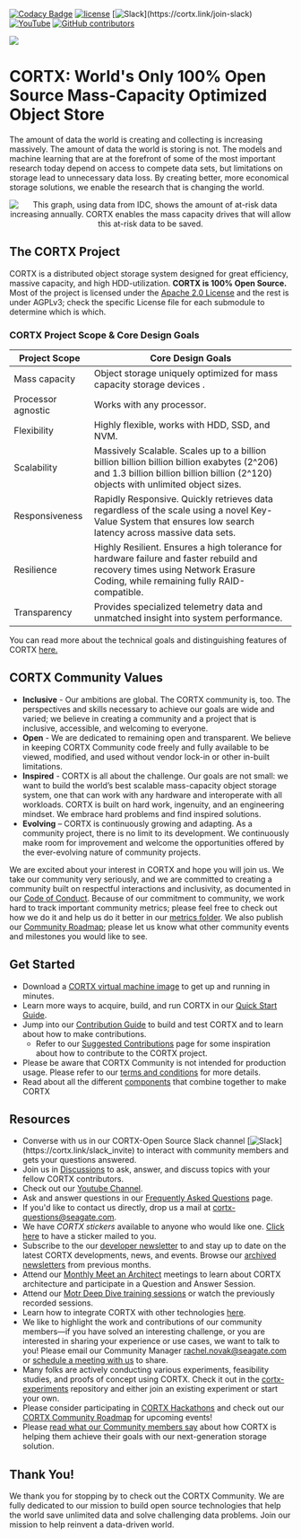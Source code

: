 [![Codacy Badge](https://api.codacy.com/project/badge/Grade/1d7c921f809e424c9f3d2997d0e43d0a)](https://app.codacy.com/gh/Seagate/cortx?utm_source=github.com&utm_medium=referral&utm_content=Seagate/cortx&utm_campaign=Badge_Grade)
[![ license](https://img.shields.io/badge/License-Apache%202.0-blue.svg)](https://github.com/Seagate/cortx/blob/main/LICENSE) 
[![Slack](https://img.shields.io/badge/chat-on%20Slack-blue")](https://cortx.link/join-slack)
[![YouTube](https://img.shields.io/badge/Video-YouTube-red)](https://cortx.link/videos)
[![GitHub contributors](https://img.shields.io/github/contributors/Seagate/cortx)](https://github.com/Seagate/cortx/graphs/contributors/)
<!-- ![codacy-analysis-cli](https://github.com/Seagate/EOS-Sandbox/workflows/codacy-analysis-cli/badge.svg) -->

<img src="../main/doc/images/cortx-logo.png?raw=true">

# CORTX: World's Only 100% Open Source Mass-Capacity Optimized Object Store

The amount of data the world is creating and collecting is increasing massively. The amount of data the world is storing is not. The models and machine learning that are at the forefront of some of the most important research today depend on access to compete data sets, but limitations on storage lead to unnecessary data loss. By creating better, more economical storage solutions, we enable the research that is changing the world.

<p align="center"><img src="../main/doc/images/at_risk_data.jpg?raw=true" title="This graph, using data from IDC, shows the amount of at-risk data increasing annually.  CORTX enables the mass capacity drives that will allow this at-risk data to be saved."/></p>

## The CORTX Project

CORTX is a distributed object storage system designed for great efficiency, massive capacity, and high HDD-utilization.  **CORTX is 100% Open Source.** Most of the project is licensed under the [Apache 2.0 License](../main/LICENSE) and the rest is under AGPLv3; check the specific License file for each submodule to determine which is which.

### CORTX Project Scope & Core Design Goals

| Project Scope      | Core Design Goals                                                                                                                                                                |
|--------------------|----------------------------------------------------------------------------------------------------------------------------------------------------------------------------------|
| Mass capacity | Object storage uniquely optimized for mass capacity storage devices       .                                                                                                       |
| Processor agnostic | Works with any processor.                                                                                                                                                        |
| Flexibility        | Highly flexible, works with HDD, SSD, and NVM.                                                                                                                                   |
| Scalability        | Massively Scalable. Scales up to a billion billion billion billion billion exabytes (2^206) and 1.3 billion billion billion billion (2^120) objects with unlimited object sizes. |
| Responsiveness     | Rapidly Responsive. Quickly retrieves data regardless of the scale using a novel Key-Value System that ensures low search latency across massive data sets.                      |
| Resilience         | Highly Resilient. Ensures a high tolerance for hardware failure and faster rebuild and recovery times using Network Erasure Coding, while remaining fully RAID-compatible.       |
| Transparency       | Provides specialized telemetry data and unmatched insight into system performance.                                                                                               |

You can read more about the technical goals and distinguishing features of CORTX [here.](https://github.com/Seagate/cortx-motr/blob/main/doc/motr-in-prose.md)

## CORTX Community Values 

-   **Inclusive** - Our ambitions are global. The CORTX community is, too. The perspectives and skills necessary to achieve our goals are wide and varied; we believe in creating a community and a project that is inclusive, accessible, and welcoming to everyone.
-   **Open** - We are dedicated to remaining open and transparent. We believe in keeping CORTX Community code freely and fully available to be viewed, modified, and used without vendor lock-in or other in-built limitations.
-   **Inspired** - CORTX is all about the challenge. Our goals are not small: we want to build the world’s best scalable mass-capacity object storage system, one that can work with any hardware and interoperate with all workloads. CORTX is built on hard work, ingenuity, and an engineering mindset. We embrace hard problems and find inspired solutions.
-   **Evolving** – CORTX is continuously growing and adapting. As a community project, there is no limit to its development. We continuously make room for improvement and welcome the opportunities offered by the ever-evolving nature of community projects.

We are excited about your interest in CORTX and hope you will join us. We take our community very seriously, and we are committed to creating a community built on respectful interactions and inclusivity, as documented in our [Code of Conduct](CODE_OF_CONDUCT.md).  Because of our commitment to community, we work hard to track important community metrics; please feel free to check out how we do it and help us do it better in our [metrics folder](metrics).  We also publish our [Community Roadmap](Community_Roadmap.md); please let us know what other community events and milestones you would like to see.

## Get Started

- Download a [CORTX virtual machine image](doc/CORTX_on_Open_Virtual_Appliance.rst) to get up and running in minutes.
- Learn more ways to acquire, build, and run CORTX in our [Quick Start Guide](QUICK_START.md).
- Jump into our [Contribution Guide](CONTRIBUTING.md) to build and test CORTX and to learn about how to make contributions.
   - Refer to our [Suggested Contributions](../main/doc/SuggestedContributions.md) page for some inspiration about how to contribute to the CORTX project.
- Please be aware that CORTX Community is not intended for production usage.  Please refer to our [terms and conditions](terms_and_conditions.rst) for more details.
- Read about all the different [components](https://github.com/hessio/cortx/blob/patch-11/doc/Components.md) that combine together to make CORTX


Resources
---------

<!-- NOTE!!! This is copied from SUPPORT.md.  If you update it here, update it there as well.) -->
-   Converse with us in our CORTX-Open Source Slack channel [![Slack](https://img.shields.io/badge/chat-on%20Slack-blue")](https://cortx.link/slack_invite) to interact with community members and gets your questions answered.
-   Join us in [Discussions](https://github.com/Seagate/cortx/discussions) to ask, answer, and discuss topics with your fellow CORTX contributors.
-   Check out our [Youtube Channel](https://cortx.link/videos).
-   Ask and answer questions in our [Frequently Asked Questions](FAQs.md) page.
-   If you'd like to contact us directly, drop us a mail at cortx-questions@seagate.com.
-   We have _CORTX stickers_ available to anyone who would like one. [Click here](https://www.seagate.com/promos/cortx-stickers/) to have a sticker mailed to you.
-   Subscribe to the our [developer newsletter](https://cortx.link/cortx-dev-newsletter) to and stay up to date on the latest CORTX developments, news, and events.  Browse our [archived newsletters](doc/PDFs/Newsletters) from previous months.
-   Attend our [Monthly Meet an Architect](doc/meetings/README.rst) meetings to learn about CORTX architecture and participate in a Question and Answer Session. 
-   Attend our [Motr Deep Dive training sessions](https://github.com/Seagate/cortx-motr/wiki/Motr-Deep-Dive-Sessions) or watch the previously recorded sessions.
-   Learn how to integrate CORTX with other technologies [here](doc/integrations/README.rst).
-   We like to highlight the work and contributions of our community members—if you have solved an interesting challenge, or you are interested in sharing your experience or use cases, we want to talk to you! Please email our Community Manager rachel.novak@seagate.com or [schedule a meeting with us](https://outlook.office365.com/owa/calendar/CORTXCommunity@seagate.com/bookings/s/x8yMn2ODxUCOdhxvXkH4FA2) to share.
-   Many folks are actively conducting various experiments, feasibility studies, and proofs of concept using CORTX.  Check it out in the [cortx-experiments](https://github.com/Seagate/cortx-experiments) repository and either join an existing experiment or start your own.
-   Please consider participating in [CORTX Hackathons](doc/CORTX_Hackathon.rst) and check out our [CORTX Community Roadmap](Community_Roadmap.md) for upcoming events!
-   Please [read what our Community members say](CORTXTestimonials.md) about how CORTX is helping them achieve their goals with our next-generation storage solution. 

Thank You!
----------

We thank you for stopping by to check out the CORTX Community. We are fully dedicated to our mission to build open source technologies that help the world save unlimited data and solve challenging data problems. Join our mission to help reinvent a data-driven world.
